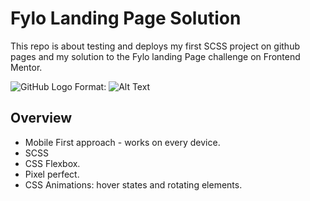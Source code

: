 # Fylo Landing Page Solution

This repo is about testing and deploys my first SCSS project on github pages and my solution to the Fylo landing Page challenge on Frontend Mentor.

![GitHub Logo](/images/logo.png)
Format: ![Alt Text](url)

## Overview

* Mobile First approach - works on every device.
* SCSS
* CSS Flexbox.
* Pixel perfect.
* CSS Animations: hover states and rotating elements.
